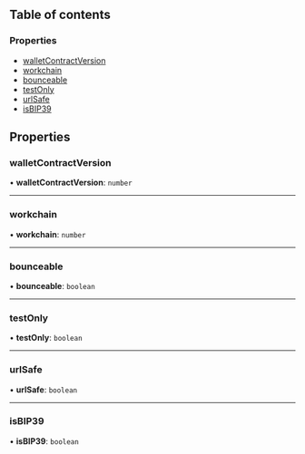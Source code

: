 ## Table of contents

### Properties

- [walletContractVersion](ton_src.AddressDerivationConfig.md#walletcontractversion)
- [workchain](ton_src.AddressDerivationConfig.md#workchain)
- [bounceable](ton_src.AddressDerivationConfig.md#bounceable)
- [testOnly](ton_src.AddressDerivationConfig.md#testonly)
- [urlSafe](ton_src.AddressDerivationConfig.md#urlsafe)
- [isBIP39](ton_src.AddressDerivationConfig.md#isbip39)

## Properties

### walletContractVersion

• **walletContractVersion**: `number`

___

### workchain

• **workchain**: `number`

___

### bounceable

• **bounceable**: `boolean`

___

### testOnly

• **testOnly**: `boolean`

___

### urlSafe

• **urlSafe**: `boolean`

___

### isBIP39

• **isBIP39**: `boolean`
